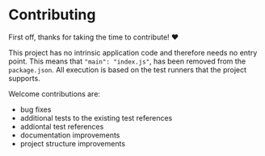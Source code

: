 # Contributing

First off, thanks for taking the time to contribute! ❤️

This project has no intrinsic application code and therefore needs no entry point. This means that `"main": "index.js"`, has been removed from the `package.json`. All execution is based on the test runners that the project supports.

Welcome contributions are:

- bug fixes
- additional tests to the existing test references
- addiontal test references
- documentation improvements
- project structure improvements
